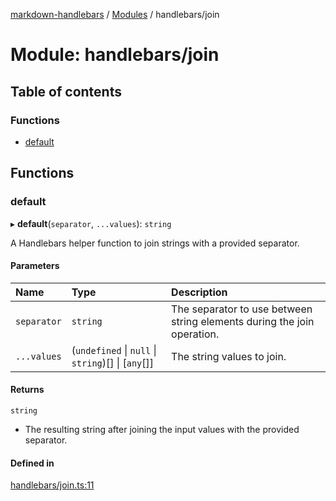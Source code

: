 [markdown-handlebars](../README.md) / [Modules](../modules.md) / handlebars/join

# Module: handlebars/join

## Table of contents

### Functions

- [default](handlebars_join.md#default)

## Functions

### default

▸ **default**(`separator`, `...values`): `string`

A Handlebars helper function to join strings with a provided separator.

#### Parameters

| Name | Type | Description |
| :------ | :------ | :------ |
| `separator` | `string` | The separator to use between string elements during the join operation. |
| `...values` | (`undefined` \| ``null`` \| `string`)[] \| [`any`[]] | The string values to join. |

#### Returns

`string`

- The resulting string after joining the input values with the provided separator.

#### Defined in

[handlebars/join.ts:11](https://github.com/nationalparkservice/npmap5-plugins/blob/044451c/markdown-handlebars/src/handlebars/join.ts#L11)

